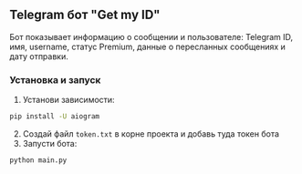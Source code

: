## Telegram бот "Get my ID"

Бот показывает информацию о сообщении и пользователе: Telegram ID, имя, username, статус Premium, данные о пересланных сообщениях и дату отправки.

### Установка и запуск

1. Установи зависимости:

```bash
pip install -U aiogram
```
2. Создай файл `token.txt` в корне проекта и добавь туда токен бота
3. Запусти бота:

```bash
python main.py
```

